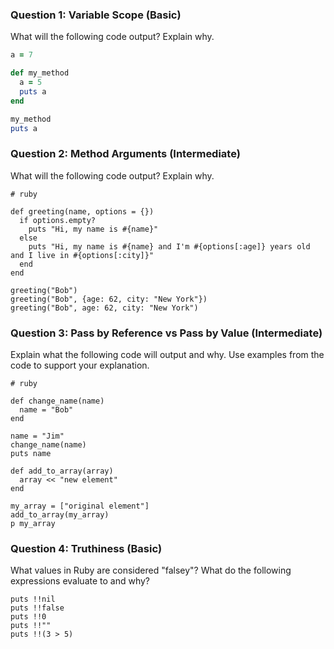 ### Question 1: Variable Scope (Basic)

What will the following code output? Explain why.

```ruby
a = 7

def my_method
  a = 5
  puts a
end

my_method
puts a
```

### Question 2: Method Arguments (Intermediate)

What will the following code output? Explain why.

```
# ruby

def greeting(name, options = {})
  if options.empty?
    puts "Hi, my name is #{name}"
  else
    puts "Hi, my name is #{name} and I'm #{options[:age]} years old and I live in #{options[:city]}"
  end
end

greeting("Bob")
greeting("Bob", {age: 62, city: "New York"})
greeting("Bob", age: 62, city: "New York")
```

### Question 3: Pass by Reference vs Pass by Value (Intermediate)

Explain what the following code will output and why. Use examples from the code to support your explanation.

```
# ruby

def change_name(name)
  name = "Bob"
end

name = "Jim"
change_name(name)
puts name

def add_to_array(array)
  array << "new element"
end

my_array = ["original element"]
add_to_array(my_array)
p my_array
```

### Question 4: Truthiness (Basic)

What values in Ruby are considered "falsey"? What do the following expressions evaluate to and why?

```
puts !!nil
puts !!false
puts !!0
puts !!""
puts !!(3 > 5)
```